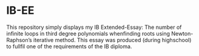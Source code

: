 # IB-EE

This repository simply displays my IB Extended-Essay:  The number of infinite loops in third degree polynomials whenfinding roots using Newton-Raphson’s iterative method. This essay was produced (during highschool) to fullfil one of the requirements of the IB diploma.
